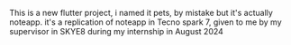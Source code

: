 This is a new flutter project, i named it pets, by mistake but it's actually noteapp. it's a replication of noteapp in Tecno spark 7, given to me by my supervisor in SKYE8 during my internship in August 2024
